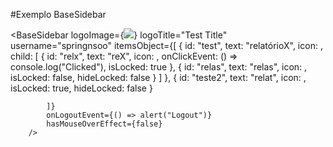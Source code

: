#Exemplo BaseSidebar

<BaseSidebar
            logoImage={<img src={JostLogo} />}
            logoTitle="Test Title"
            username="springnsoo"
            itemsObject={[
                {
                    id: "test",
                    text: "relatórioX",
                    icon: <ListSVG />,
                    child: [
                        {
                            id: "relx",
                            text: "reX",
                            icon: <ListSVG />,
                            onClickEvent: () => console.log("Clicked"),
                            isLocked: true
                        },
                        {
                            id: "relas",
                            text: "relas",
                            icon: <ListSVG />,
                            isLocked: false,
                            hideLocked: false
                        }
                    ]
                },
                {
                    id: "teste2",
                    text: "relat",
                    icon: <ListSVG />,
                    isLocked: true,
                    hideLocked: false
                }

            ]}
            onLogoutEvent={() => alert("Logout")}
            hasMouseOverEffect={false}
        />
